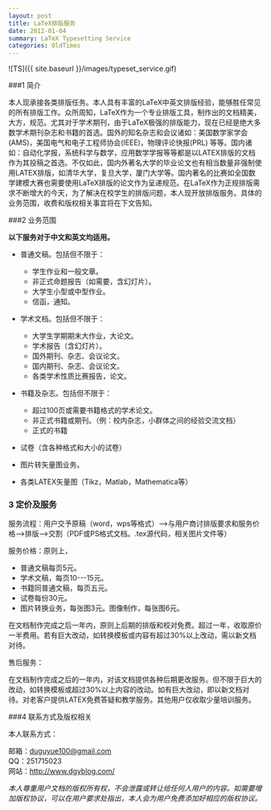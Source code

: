 ```yaml
---
layout: post
title: LaTeX排版服务
date: 2012-01-04
summary: LaTeX Typesetting Service
categories: OldTimes
---
```


![TS]({{ site.baseurl }}/images/typeset_service.gif)


###1 简介

本人现承接各类排版任务。本人具有丰富的LaTeX中英文排版经验，能够胜任常见的所有排版工作。众所周知，LaTeX作为一个专业排版工具，制作出的文档精美，大方，规范。尤其对于学术期刊，由于LaTeX极强的排版能力，现在已经是绝大多数学术期刊杂志和书籍的首选。国外的知名杂志和会议诸如：美国数学家学会(AMS)，美国电气和电子工程师协会(IEEE)，物理评论快报(PRL) 等等。国内诸如：自动化学报，系统科学与数学，应用数学学报等等都是以LATEX排版的文档作为其投稿之首选。不仅如此，国内外著名大学的毕业论文也有相当数量非强制使用LATEX排版，如清华大学，复旦大学，厦门大学等。国内著名的比赛如全国数学建模大赛也需要使用LaTeX排版的论文作为呈递规范。在LaTeX作为正规排版需求不断增大的今天，为了解决在校学生的排版问题，本人现开放排版服务。具体的业务范围，收费和版权相关事宜将在下文告知。

###2 业务范围

**以下服务对于中文和英文均适用。**

+ 普通文稿。包括但不限于：
   + 学生作业和一般文章。
   + 非正式命题报告（如需要，含幻灯片）。
   + 大学生小型或中型作业。
   + 信函，通知。

+ 学术文档。包括但不限于：
   + 大学生学期期末大作业，大论文。
   + 学术报告（含幻灯片）。
   + 国外期刊、杂志、会议论文。
   + 国内期刊、杂志、会议论文。
   + 各类学术性质比赛报告，论文。

+ 书籍及杂志。包括但不限于：
   + 超过100页或需要书籍格式的学术论文。
   + 非正式书籍或期刊。（例：校内杂志，小群体之间的经验交流文档）
   + 正式的书籍

+ 试卷（含各种格式和大小的试卷）

+ 图片转矢量图业务。

+ 各类LATEX矢量图（Tikz，Matlab，Mathematica等）

### 3 定价及服务

服务流程：用户交予原稿（word，wps等格式）-->与用户商讨排版要求和服务价格-->排版-->交割（PDF或PS格式文档。.tex源代码，相关图片文件等）

服务价格：原则上，

+ 普通文稿每页5元。
+ 学术文稿，每页10---15元。
+ 书籍同普通文稿，每页五元。
+ 试卷每份30元。
+ 图片转换业务，每张图3元。图像制作，每张图6元。

在文档制作完成之后一年内，原则上后期的排版和校对免费。超过一年，收取原价一半费用。若有巨大改动，如转换模板或内容有超过30%以上改动，需以新文档对待。

售后服务：

在文档制作完成之后的一年内，对该文档提供各种后期更改服务。但不限于巨大的改动，如转换模板或超过30%以上内容的改动。如有巨大改动，即以新文档对待。对老客户提供LATEX免费答疑和教学服务。其他用户仅收取少量培训服务。

###4 联系方式及版权相关

本人联系方式：

邮箱：duguyue100@gmail.com  
QQ：251715023  
网站：http://www.dgyblog.com/

*本人尊重用户文档的版权所有权，不会泄露或转让给任何人用户的内容。如需要增加版权协议，可以在用户要求处指出，本人会为用户免费添加好相应的版权协议。*
